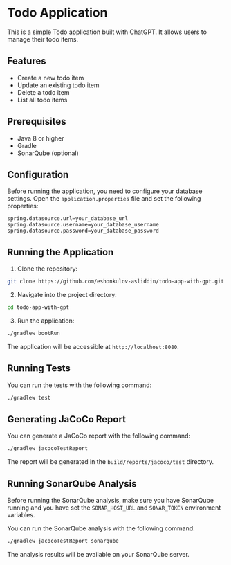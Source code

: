 # Todo Application

This is a simple Todo application built with ChatGPT. It allows users to manage their todo items.

## Features

- Create a new todo item
- Update an existing todo item
- Delete a todo item
- List all todo items

## Prerequisites

- Java 8 or higher
- Gradle
- SonarQube (optional)

## Configuration

Before running the application, you need to configure your database settings. Open the `application.properties` file and set the following properties:

```properties
spring.datasource.url=your_database_url
spring.datasource.username=your_database_username
spring.datasource.password=your_database_password
```

## Running the Application

1. Clone the repository:

```bash
git clone https://github.com/eshonkulov-asliddin/todo-app-with-gpt.git
```

2. Navigate into the project directory:

```bash
cd todo-app-with-gpt
```

3. Run the application:

```bash
./gradlew bootRun
```

The application will be accessible at `http://localhost:8080`.

## Running Tests

You can run the tests with the following command:

```bash
./gradlew test
```

## Generating JaCoCo Report

You can generate a JaCoCo report with the following command:

```bash
./gradlew jacocoTestReport
```

The report will be generated in the `build/reports/jacoco/test` directory.

## Running SonarQube Analysis

Before running the SonarQube analysis, make sure you have SonarQube running and you have set the `SONAR_HOST_URL` and `SONAR_TOKEN` environment variables.

You can run the SonarQube analysis with the following command:

```bash
./gradlew jacocoTestReport sonarqube
```

The analysis results will be available on your SonarQube server.
